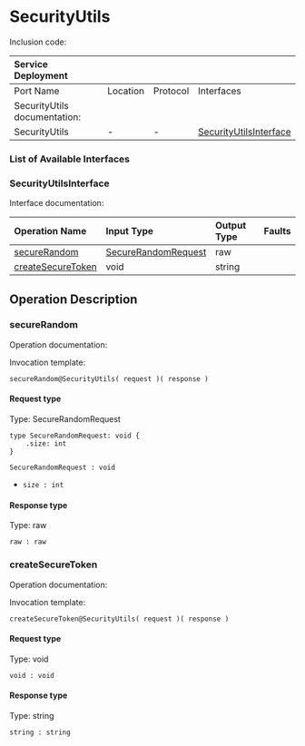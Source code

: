 # SecurityUtils

Inclusion code: 

| Service Deployment |  |  |  |
| :--- | :--- | :--- | :--- |
| Port Name | Location | Protocol | Interfaces |
| SecurityUtils documentation: |  |  |  |
| SecurityUtils | - | - | [SecurityUtilsInterface](security_utils.md#SecurityUtilsInterface) |

### List of Available Interfaces

### SecurityUtilsInterface <a id="SecurityUtilsInterface"></a>

Interface documentation:

| Operation Name | Input Type | Output Type | Faults |
| :--- | :--- | :--- | :--- |
| [secureRandom](security_utils.md#secureRandom) | [SecureRandomRequest](security_utils.md#SecureRandomRequest) | raw |  |
| [createSecureToken](security_utils.md#createSecureToken) | void | string |  |

## Operation Description

### secureRandom <a id="secureRandom"></a>

Operation documentation:

Invocation template:

```text
secureRandom@SecurityUtils( request )( response )
```

#### Request type <a id="SecureRandomRequest"></a>

Type: SecureRandomRequest

```text
type SecureRandomRequest: void {
    .size: int
}
```

`SecureRandomRequest : void`

* `size : int`

#### Response type

Type: raw

`raw : raw`

### createSecureToken <a id="createSecureToken"></a>

Operation documentation:

Invocation template:

```text
createSecureToken@SecurityUtils( request )( response )
```

#### Request type

Type: void

`void : void`

#### Response type

Type: string

`string : string`

